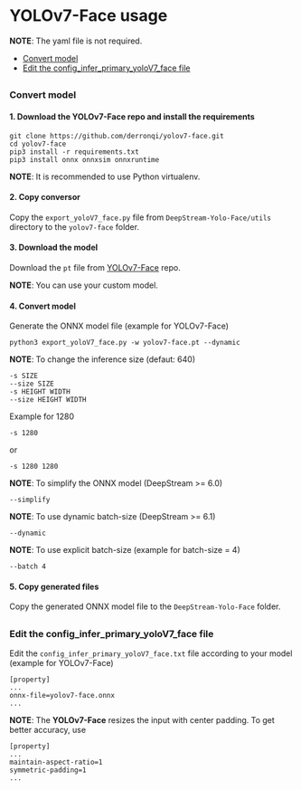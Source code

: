 # YOLOv7-Face usage

**NOTE**: The yaml file is not required.

* [Convert model](#convert-model)
* [Edit the config_infer_primary_yoloV7_face file](#edit-the-config_infer_primary_yolov7_face-file)

##

### Convert model

#### 1. Download the YOLOv7-Face repo and install the requirements

```
git clone https://github.com/derronqi/yolov7-face.git
cd yolov7-face
pip3 install -r requirements.txt
pip3 install onnx onnxsim onnxruntime
```

**NOTE**: It is recommended to use Python virtualenv.

#### 2. Copy conversor

Copy the `export_yoloV7_face.py` file from `DeepStream-Yolo-Face/utils` directory to the `yolov7-face` folder.

#### 3. Download the model

Download the `pt` file from [YOLOv7-Face](https://github.com/derronqi/yolov7-face) repo.

**NOTE**: You can use your custom model.

#### 4. Convert model

Generate the ONNX model file (example for YOLOv7-Face)

```
python3 export_yoloV7_face.py -w yolov7-face.pt --dynamic
```

**NOTE**: To change the inference size (defaut: 640)

```
-s SIZE
--size SIZE
-s HEIGHT WIDTH
--size HEIGHT WIDTH
```

Example for 1280

```
-s 1280
```

or

```
-s 1280 1280
```

**NOTE**: To simplify the ONNX model (DeepStream >= 6.0)

```
--simplify
```

**NOTE**: To use dynamic batch-size (DeepStream >= 6.1)

```
--dynamic
```

**NOTE**: To use explicit batch-size (example for batch-size = 4)

```
--batch 4
```

#### 5. Copy generated files

Copy the generated ONNX model file to the `DeepStream-Yolo-Face` folder.

##

### Edit the config_infer_primary_yoloV7_face file

Edit the `config_infer_primary_yoloV7_face.txt` file according to your model (example for YOLOv7-Face)

```
[property]
...
onnx-file=yolov7-face.onnx
...
```

**NOTE**: The **YOLOv7-Face** resizes the input with center padding. To get better accuracy, use

```
[property]
...
maintain-aspect-ratio=1
symmetric-padding=1
...
```
